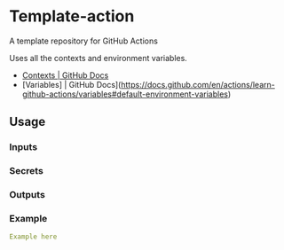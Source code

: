# Template-action

A template repository for GitHub Actions

Uses all the contexts and environment variables.
- [Contexts | GitHub Docs](https://docs.github.com/en/actions/learn-github-actions/contexts)
- [Variables] | GitHub Docs](https://docs.github.com/en/actions/learn-github-actions/variables#default-environment-variables)

## Usage

### Inputs

### Secrets

### Outputs

### Example

```yaml
Example here
```
